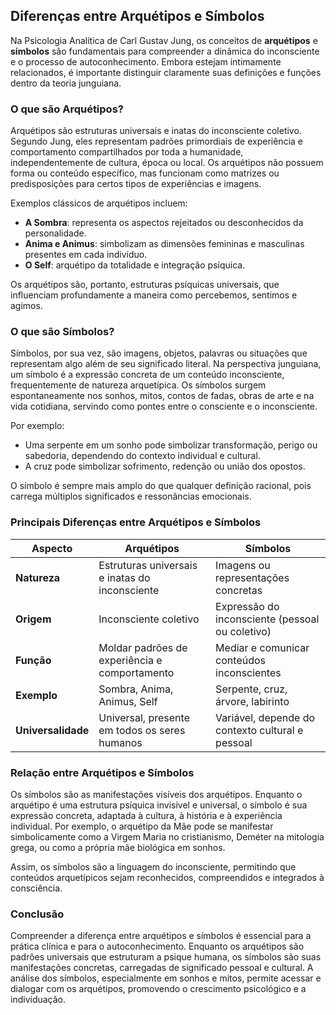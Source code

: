 
## Diferenças entre Arquétipos e Símbolos

Na Psicologia Analítica de Carl Gustav Jung, os conceitos de **arquétipos** e **símbolos** são fundamentais para compreender a dinâmica do inconsciente e o processo de autoconhecimento. Embora estejam intimamente relacionados, é importante distinguir claramente suas definições e funções dentro da teoria junguiana.

### O que são Arquétipos?

Arquétipos são estruturas universais e inatas do inconsciente coletivo. Segundo Jung, eles representam padrões primordiais de experiência e comportamento compartilhados por toda a humanidade, independentemente de cultura, época ou local. Os arquétipos não possuem forma ou conteúdo específico, mas funcionam como matrizes ou predisposições para certos tipos de experiências e imagens.

Exemplos clássicos de arquétipos incluem:

- **A Sombra**: representa os aspectos rejeitados ou desconhecidos da personalidade.
- **Anima e Animus**: simbolizam as dimensões femininas e masculinas presentes em cada indivíduo.
- **O Self**: arquétipo da totalidade e integração psíquica.

Os arquétipos são, portanto, estruturas psíquicas universais, que influenciam profundamente a maneira como percebemos, sentimos e agimos.

### O que são Símbolos?

Símbolos, por sua vez, são imagens, objetos, palavras ou situações que representam algo além de seu significado literal. Na perspectiva junguiana, um símbolo é a expressão concreta de um conteúdo inconsciente, frequentemente de natureza arquetípica. Os símbolos surgem espontaneamente nos sonhos, mitos, contos de fadas, obras de arte e na vida cotidiana, servindo como pontes entre o consciente e o inconsciente.

Por exemplo:

- Uma serpente em um sonho pode simbolizar transformação, perigo ou sabedoria, dependendo do contexto individual e cultural.
- A cruz pode simbolizar sofrimento, redenção ou união dos opostos.

O símbolo é sempre mais amplo do que qualquer definição racional, pois carrega múltiplos significados e ressonâncias emocionais.

### Principais Diferenças entre Arquétipos e Símbolos

| Aspecto                | Arquétipos                                         | Símbolos                                         |
|------------------------|----------------------------------------------------|--------------------------------------------------|
| **Natureza**           | Estruturas universais e inatas do inconsciente     | Imagens ou representações concretas              |
| **Origem**             | Inconsciente coletivo                              | Expressão do inconsciente (pessoal ou coletivo)  |
| **Função**             | Moldar padrões de experiência e comportamento      | Mediar e comunicar conteúdos inconscientes       |
| **Exemplo**            | Sombra, Anima, Animus, Self                        | Serpente, cruz, árvore, labirinto                |
| **Universalidade**     | Universal, presente em todos os seres humanos      | Variável, depende do contexto cultural e pessoal |

### Relação entre Arquétipos e Símbolos

Os símbolos são as manifestações visíveis dos arquétipos. Enquanto o arquétipo é uma estrutura psíquica invisível e universal, o símbolo é sua expressão concreta, adaptada à cultura, à história e à experiência individual. Por exemplo, o arquétipo da Mãe pode se manifestar simbolicamente como a Virgem Maria no cristianismo, Deméter na mitologia grega, ou como a própria mãe biológica em sonhos.

Assim, os símbolos são a linguagem do inconsciente, permitindo que conteúdos arquetípicos sejam reconhecidos, compreendidos e integrados à consciência.

### Conclusão

Compreender a diferença entre arquétipos e símbolos é essencial para a prática clínica e para o autoconhecimento. Enquanto os arquétipos são padrões universais que estruturam a psique humana, os símbolos são suas manifestações concretas, carregadas de significado pessoal e cultural. A análise dos símbolos, especialmente em sonhos e mitos, permite acessar e dialogar com os arquétipos, promovendo o crescimento psicológico e a individuação.

```